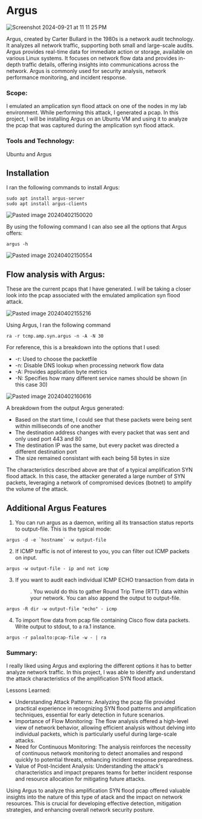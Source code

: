 # Argus

![Screenshot 2024-09-21 at 11 11 25 PM](https://github.com/user-attachments/assets/60f8ce3e-3889-4477-a71c-4d69f28b0161)

Argus, created by Carter Bullard in the 1980s is a network audit technology. It analyzes all network traffic, supporting both small and large-scale audits. Argus provides real-time data for immediate action or storage, available on various Linux systems. It focuses on network flow data and provides in-depth traffic details, offering insights into communications across the network. Argus is commonly used for security analysis, network performance monitoring, and incident response.

### Scope:
I emulated an amplication syn flood attack on one of the nodes in my lab environment. While performing this attack, I generated a pcap. In this project, I will be installing Argus on an Ubuntu VM and using it to analyze the pcap that was captured during the amplication syn flood attack. 

### Tools and Technology:
Ubuntu and Argus

## Installation 

I ran the following commands to install Argus:

```
sudo apt install argus-server  
sudo apt install argus-clients
```

![Pasted image 20240402150020](https://github.com/lm3nitro/Projects/assets/55665256/77382312-bc0f-4206-a883-967d9db44de0)

By using the following command I can also see all the options that Argus offers:

```
argus -h 
```

![Pasted image 20240402150554](https://github.com/lm3nitro/Projects/assets/55665256/c38447ee-365f-42dc-866b-cc011e03d9e5)

## Flow analysis with Argus:

These are the current pcaps that I have generated. I will be taking a closer look into the pcap associated with the emulated amplication syn flood attack. 

![Pasted image 20240402155216](https://github.com/lm3nitro/Projects/assets/55665256/160f952f-5798-42e5-892e-8ec5064f336b)

Using Argus, I ran the following command

```
ra -r tcmp.amp.syn.argus -n -A -N 30
```
For reference, this is a breakdown into the options that I used:

+ -r: Used to choose the packetfile
+ -n: Disable DNS lookup when processing network flow data
+ -A: Provides application byte metrics
+ -N: Specifies how many different service names should be shown (in this case 30)
  
![Pasted image 20240402160616](https://github.com/lm3nitro/Projects/assets/55665256/53649c0f-2b1e-4080-8505-0730f9205f96)

A breakdown from the output Argus generated:
+ Based on the start time, I could see that these packets were being sent within milliseconds of one another
+ The destination address changes with every packet that was sent and only used port 443 and 80
+ The destination IP was the same, but every packet was directed a different destination port
+ The size remained consistant with each being 58 bytes in size

The characteristics described above are that of a typical amplification SYN flood attack. In this case, the attacker generated a large number of SYN packets, leveraging a network of compromised devices (botnet) to amplify the volume of the attack. 

## Additional Argus Features

1. You can run argus as a daemon, writing all its transaction status reports to output-file. This is the typical mode:

```
argus -d -e `hostname` -w output-file
```

2. If ICMP traffic is not of interest to you, you can filter out ICMP packets on input.

```
argus -w output-file - ip and not icmp
```

3. If you want to audit each individual ICMP ECHO transaction from data in <dir>. You would do this to gather Round Trip Time (RTT) data within your network. You can also append the output to output-file.

```
argus -R dir -w output-file "echo" - icmp
```

4. To import flow data from pcap file containing Cisco flow data packets. Write output to stdout, to a ra.1 instance.
   
```
argus -r paloalto:pcap-file -w - | ra 
```

### Summary:

I really liked using Argus and exploring the different options it has to better analyze network traffic. In this project, I was able to idenitfy and understand the attack characteristics of the amplification SYN flood attack. 

Lessons Learned:

+ Understanding Attack Patterns: Analyzing the pcap file provided practical experience in recognizing SYN flood patterns and amplification techniques, essential for early detection in future scenarios.
+ Importance of Flow Monitoring: The flow analysis offered a high-level view of network behavior, allowing efficient analysis without delving into individual packets, which is particularly useful during large-scale attacks.
+ Need for Continuous Monitoring: The analysis reinforces the necessity of continuous network monitoring to detect anomalies and respond quickly to potential threats, enhancing incident response preparedness.
+ Value of Post-Incident Analysis: Understanding the attack's characteristics and impact prepares teams for better incident response and resource allocation for mitigating future attacks.

Using Argus to analyze this amplification SYN flood pcap offered valuable insights into the nature of this type of atack and the impact on network resources. This is crucial for developing effective detection, mitigation strategies, and enhancing overall network security posture.
